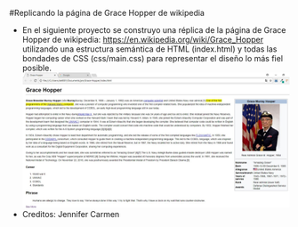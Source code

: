 #Replicando la página de Grace Hopper de wikipedia

* En el siguiente proyecto se construyo una réplica de la página de Grace Hopper de wikipedia: https://en.wikipedia.org/wiki/Grace_Hopper utilizando una estructura semántica de HTML (index.html) y todas las bondades de CSS  (css/main.css) para representar el diseño lo más fiel posible.
![pagina](assets/img/pagina.JPG)
* Creditos: Jennifer Carmen
